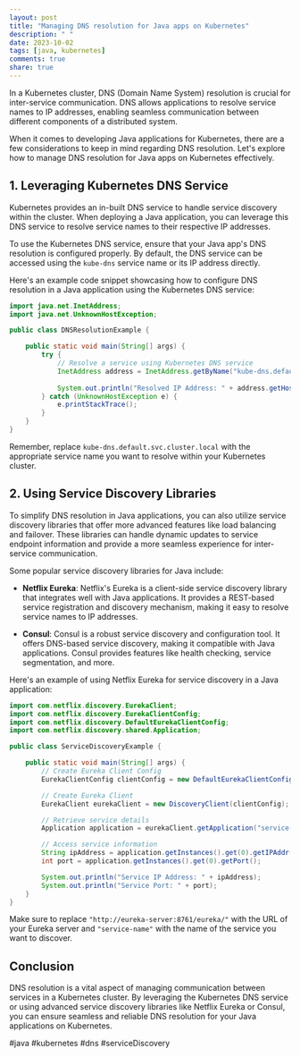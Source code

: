 ```yaml
---
layout: post
title: "Managing DNS resolution for Java apps on Kubernetes"
description: " "
date: 2023-10-02
tags: [java, kubernetes]
comments: true
share: true
---
```


In a Kubernetes cluster, DNS (Domain Name System) resolution is crucial for inter-service communication. DNS allows applications to resolve service names to IP addresses, enabling seamless communication between different components of a distributed system.

When it comes to developing Java applications for Kubernetes, there are a few considerations to keep in mind regarding DNS resolution. Let's explore how to manage DNS resolution for Java apps on Kubernetes effectively.

## 1. Leveraging Kubernetes DNS Service

Kubernetes provides an in-built DNS service to handle service discovery within the cluster. When deploying a Java application, you can leverage this DNS service to resolve service names to their respective IP addresses.

To use the Kubernetes DNS service, ensure that your Java app's DNS resolution is configured properly. By default, the DNS service can be accessed using the `kube-dns` service name or its IP address directly.

Here's an example code snippet showcasing how to configure DNS resolution in a Java application using the Kubernetes DNS service:

```java
import java.net.InetAddress;
import java.net.UnknownHostException;

public class DNSResolutionExample {

    public static void main(String[] args) {
        try {
            // Resolve a service using Kubernetes DNS service
            InetAddress address = InetAddress.getByName("kube-dns.default.svc.cluster.local");
            
            System.out.println("Resolved IP Address: " + address.getHostAddress());
        } catch (UnknownHostException e) {
            e.printStackTrace();
        }
    }
}
```

Remember, replace `kube-dns.default.svc.cluster.local` with the appropriate service name you want to resolve within your Kubernetes cluster.

## 2. Using Service Discovery Libraries

To simplify DNS resolution in Java applications, you can also utilize service discovery libraries that offer more advanced features like load balancing and failover. These libraries can handle dynamic updates to service endpoint information and provide a more seamless experience for inter-service communication.

Some popular service discovery libraries for Java include:

- **Netflix Eureka**: Netflix's Eureka is a client-side service discovery library that integrates well with Java applications. It provides a REST-based service registration and discovery mechanism, making it easy to resolve service names to IP addresses.

- **Consul**: Consul is a robust service discovery and configuration tool. It offers DNS-based service discovery, making it compatible with Java applications. Consul provides features like health checking, service segmentation, and more.

Here's an example of using Netflix Eureka for service discovery in a Java application:

```java
import com.netflix.discovery.EurekaClient;
import com.netflix.discovery.EurekaClientConfig;
import com.netflix.discovery.DefaultEurekaClientConfig;
import com.netflix.discovery.shared.Application;

public class ServiceDiscoveryExample {

    public static void main(String[] args) {
        // Create Eureka Client Config
        EurekaClientConfig clientConfig = new DefaultEurekaClientConfig("http://eureka-server:8761/eureka/");

        // Create Eureka Client
        EurekaClient eurekaClient = new DiscoveryClient(clientConfig);

        // Retrieve service details
        Application application = eurekaClient.getApplication("service-name");

        // Access service information
        String ipAddress = application.getInstances().get(0).getIPAddr();
        int port = application.getInstances().get(0).getPort();

        System.out.println("Service IP Address: " + ipAddress);
        System.out.println("Service Port: " + port);
    }
}
```

Make sure to replace `"http://eureka-server:8761/eureka/"` with the URL of your Eureka server and `"service-name"` with the name of the service you want to discover.

## Conclusion

DNS resolution is a vital aspect of managing communication between services in a Kubernetes cluster. By leveraging the Kubernetes DNS service or using advanced service discovery libraries like Netflix Eureka or Consul, you can ensure seamless and reliable DNS resolution for your Java applications on Kubernetes.

#java #kubernetes #dns #serviceDiscovery